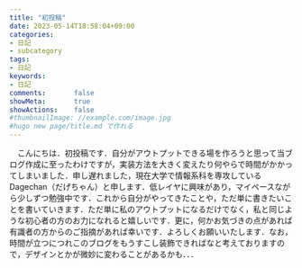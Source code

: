 ```yaml
---
title: "初投稿"
date: 2023-05-14T18:58:04+09:00
categories:
- 日記
- subcategory
tags:
- 日記
keywords:
- 日記
comments:       false
showMeta:       true
showActions:    false
#thumbnailImage: //example.com/image.jpg
#hugo new page/title.md で作れる
---
```



　こんにちは．初投稿です．自分がアウトプットできる場を作ろうと思って当ブログ作成に至ったわけですが，実装方法を大きく変えたり何やらで時間がかかってしまいました．申し遅れました，現在大学で情報系科を専攻しているDagechan（だげちゃん）と申します．低レイヤに興味があり，マイペースながら少しずつ勉強中です．これから自分がやってきたことや，ただ単に書きたいことを書いていきます．ただ単に私のアウトプットになるだけでなく，私と同じような初心者の方のお力になれると嬉しいです．更に，何かお気づきの点があれば有識者の方からのご指摘があれば幸いです．よろしくお願いいたします．なお，時間が立つにつれこのブログをもうすこし装飾できればなと考えておりますので，デザインとかが微妙に変わることがあるかも．．．



